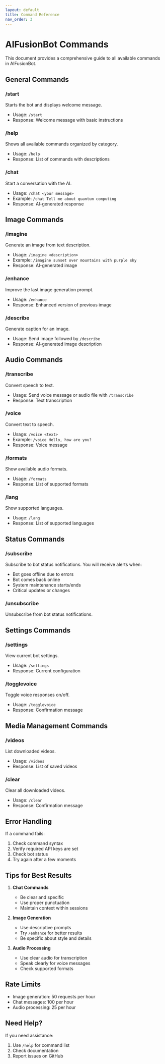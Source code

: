 ```yaml
---
layout: default
title: Command Reference
nav_order: 3
---
```


# AIFusionBot Commands

This document provides a comprehensive guide to all available commands in AIFusionBot.

## General Commands 

### /start
Starts the bot and displays welcome message.
- Usage: `/start`
- Response: Welcome message with basic instructions

### /help
Shows all available commands organized by category.
- Usage: `/help`
- Response: List of commands with descriptions

### /chat
Start a conversation with the AI.
- Usage: `/chat <your message>`
- Example: `/chat Tell me about quantum computing`
- Response: AI-generated response

## Image Commands 

### /imagine
Generate an image from text description.
- Usage: `/imagine <description>`
- Example: `/imagine sunset over mountains with purple sky`
- Response: AI-generated image

### /enhance
Improve the last image generation prompt.
- Usage: `/enhance`
- Response: Enhanced version of previous image

### /describe
Generate caption for an image.
- Usage: Send image followed by `/describe`
- Response: AI-generated image description

## Audio Commands 

### /transcribe
Convert speech to text.
- Usage: Send voice message or audio file with `/transcribe`
- Response: Text transcription

### /voice
Convert text to speech.
- Usage: `/voice <text>`
- Example: `/voice Hello, how are you?`
- Response: Voice message

### /formats
Show available audio formats.
- Usage: `/formats`
- Response: List of supported formats

### /lang
Show supported languages.
- Usage: `/lang`
- Response: List of supported languages

## Status Commands

### /subscribe
Subscribe to bot status notifications. You will receive alerts when:
- Bot goes offline due to errors
- Bot comes back online
- System maintenance starts/ends
- Critical updates or changes

### /unsubscribe
Unsubscribe from bot status notifications.

## Settings Commands 

### /settings
View current bot settings.
- Usage: `/settings`
- Response: Current configuration

### /togglevoice
Toggle voice responses on/off.
- Usage: `/togglevoice`
- Response: Confirmation message

## Media Management Commands 

### /videos
List downloaded videos.
- Usage: `/videos`
- Response: List of saved videos

### /clear
Clear all downloaded videos.
- Usage: `/clear`
- Response: Confirmation message

## Error Handling

If a command fails:
1. Check command syntax
2. Verify required API keys are set
3. Check bot status 
4. Try again after a few moments

## Tips for Best Results

1. **Chat Commands**
   - Be clear and specific
   - Use proper punctuation
   - Maintain context within sessions

2. **Image Generation**
   - Use descriptive prompts
   - Try `/enhance` for better results
   - Be specific about style and details

3. **Audio Processing**
   - Use clear audio for transcription
   - Speak clearly for voice messages
   - Check supported formats

## Rate Limits

- Image generation: 50 requests per hour
- Chat messages: 100 per hour
- Audio processing: 25 per hour

## Need Help?

If you need assistance:
1. Use `/help` for command list
2. Check documentation
3. Report issues on GitHub

